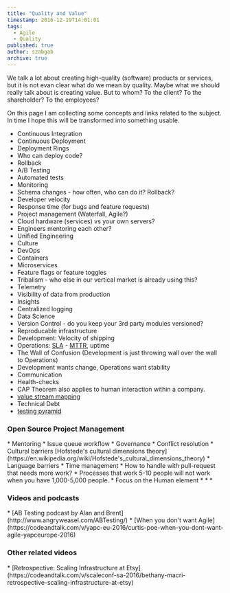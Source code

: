 ```yaml
---
title: "Quality and Value"
timestamp: 2016-12-19T14:01:01
tags:
  - Agile
  - Quality
published: true
author: szabgab
archive: true
---
```



We talk a lot about creating high-quality (software) products or services, but it is not evan clear what do we mean by quality.
Maybe what we should really talk about is creating value. But to whom? To the client? To the shareholder? To the employees?

On this page I am collecting some concepts and links related to the subject. In time I hope this will be transformed
into something usable.


* Continuous Integration
* Continuous Deployment
* Deployment Rings
* Who can deploy code?
* Rollback
* A/B Testing
* Automated tests
* Monitoring
* Schema changes - how often, who can do it? Rollback?
* Developer velocity
* Response time (for bugs and feature requests)
* Project management (Waterfall, Agile?)
* Cloud hardware (services) vs your own servers?
* Engineers mentoring each other?
* Unified Engineering
* Culture
* DevOps
* Containers
* Microservices
* Feature flags or feature toggles
* Tribalism - who else in our vertical market is already using this?
* Telemetry
* Visibility of data from production
* Insights
* Centralized logging
* Data Science
* Version Control - do you keep your 3rd party modules versioned?
* Reproducable infrastructure
* Development: Velocity of shipping
* Operations: [SLA](https://en.wikipedia.org/wiki/Service-level_agreement) - [MTTR](https://en.wikipedia.org/wiki/Mean_time_to_repair), uptime
* The Wall of Confusion (Development is just throwing wall over the wall to Operations)
* Development wants change, Operations want stability
* Communication
* Health-checks
* CAP Theorem also applies to human interaction within a company.
* [value stream mapping](https://en.wikipedia.org/wiki/Value_stream_mapping)
* Technical Debt
* [testing pyramid](http://martinfowler.com/bliki/TestPyramid.html)

<h3>Open Source Project Management</h3>
* Mentoring
* Issue queue workflow
* Governance
* Conflict resolution
* Cultural barriers [Hofstede's cultural dimensions theory](https://en.wikipedia.org/wiki/Hofstede's_cultural_dimensions_theory)
* Language barriers
* Time management
* How to handle with pull-request that needs more work?
* Processes that work 5-10 people will not work when you have 1,000-5,000 people.
* Focus on the Human element
* 
* 
* 

<h3>Videos and podcasts</h3>
* [AB Testing podcast by Alan and Brent](http://www.angryweasel.com/ABTesting/)
* [When you don't want Agile](https://codeandtalk.com/v/yapc-eu-2016/curtis-poe-when-you-dont-want-agile-yapceurope-2016)

<h3>Other related videos</h3>
* [Retrospective: Scaling Infrastructure at Etsy](https://codeandtalk.com/v/scaleconf-sa-2016/bethany-macri-retrospective-scaling-infrastructure-at-etsy)

